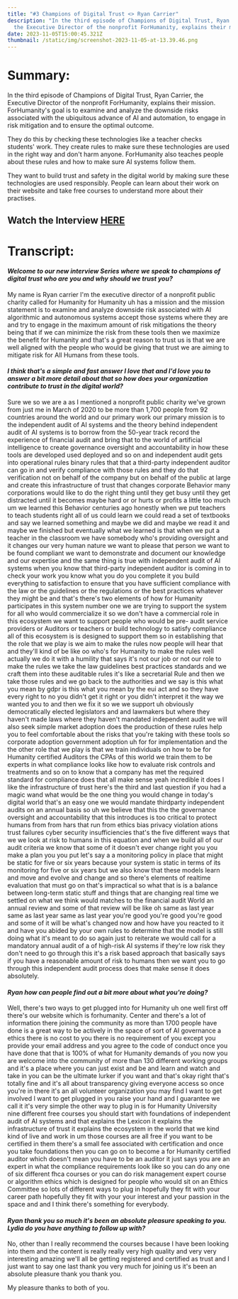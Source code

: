 ```yaml
---
title: "#3 Champions of Digital Trust <> Ryan Carrier"
description: "In the third episode of Champions of Digital Trust, Ryan Carrier,
  the Executive Director of the nonprofit ForHumanity, explains their mission. "
date: 2023-11-05T15:00:45.321Z
thumbnail: /static/img/screenshot-2023-11-05-at-13.39.46.png
---
```

# Summary:

In the third episode of Champions of Digital Trust, Ryan Carrier, the Executive Director of the nonprofit ForHumanity, explains their mission. ForHumanity's goal is to examine and analyze the downside risks associated with the ubiquitous advance of AI and automation, to engage in risk mitigation and to ensure the optimal outcome. 

They do this by checking these technologies like a teacher checks students' work. They create rules to make sure these technologies are used in the right way and don't harm anyone. ForHumanity also teaches people about these rules and how to make sure AI systems follow them. 

They want to build trust and safety in the digital world by making sure these technologies are used responsibly. People can learn about their work on their website and take free courses to understand more about their practises.

## W﻿atch the Interview [HERE](https://youtu.be/xvEgPOjML_4)

# Transcript:

#### *Welcome to our new interview Series where we speak to champions of digital trust who are you and why should we trust you?*

My name is Ryan carrier I'm the executive director of a nonprofit public charity called for Humanity for Humanity uh has a mission and the mission statement is to examine and analyze downside risk associated with AI algorithmic and autonomous systems accept those systems where they are and try to engage in the maximum amount of risk mitigations the theory being that if we can minimize the risk from these tools then we maximize the benefit for Humanity and that's a great reason to trust us is that we are well aligned with the people who would be giving that trust we are aiming to mitigate risk for All Humans from these tools. 

#### *I think that's a simple and fast answer I love that and I'd love you to answer a bit more detail about that so how does your organization contribute to trust in the digital world?*

Sure we so we are a as I mentioned a nonprofit public charity we've grown from just me in March of 2020 to be more than 1,700 people from 92 countries around the world and our primary work our primary mission is to the independent audit of AI systems and the theory behind independent audit of AI systems is to borrow from the 50-year track record the experience of financial audit and bring that to the world of artificial intelligence to create governance oversight and accountability in how these tools are developed used deployed and so on and independent audit gets into operational rules binary rules that that a third-party independent auditor can go in and verify compliance with those rules and they do that verification not on behalf of the company but on behalf of the public at large and create this infrastructure of trust that changes corporate Behavior many corporations would like to do the right thing until they get busy until they get distracted until it becomes maybe hard or or hurts or profits a little too much um we learned this Behavior centuries ago honestly when we put teachers to teach students right all of us could learn we could read a set of textbooks and say we learned something and maybe we did and maybe we read it and maybe we finished but eventually what we learned is that when we put a teacher in the classroom we have somebody who's providing oversight and it changes our very human nature we want to please that person we want to be found compliant we want to demonstrate and document our knowledge and our expertise and the same thing is true with independent audit of AI systems when you know that third-party independent auditor is coming in to check your work you know what you do you complete it you build everything to satisfaction to ensure that you have sufficient compliance with the law or the guidelines or the regulations or the best practices whatever they might be and that's there's two elements of how for Humanity participates in this system number one we are trying to support the system for all who would commercialize it so we don't have a commercial role in this ecosystem we want to support people who would be pre- audit service providers or Auditors or teachers or build technology to satisfy compliance all of this ecosystem is is designed to support them so in establishing that the role that we play is we aim to make the rules now people will hear that and they'll kind of be like oo who's for Humanity to make the rules well actually we do it with a humility that says it's not our job or not our role to make the rules we take the law guidelines best practices standards and we craft them into these auditable rules it's like a secretarial Rule and then we take those rules and we go back to the authorities and we say is this what you mean by gdpr is this what you mean by the eui act and so they have every right to no you didn't get it right or you didn't interpret it the way we wanted you to and then we fix it so we we support uh obviously democratically elected legislators and and lawmakers but where they haven't made laws where they haven't mandated independent audit we will also seek simple market adoption does the production of these rules help you to feel comfortable about the risks that you're taking with these tools so corporate adoption government adoption uh for for implementation and the the other role that we play is that we train individuals on how to be for Humanity certified Auditors the CPAs of this world we train them to be experts in what compliance looks like how to evaluate risk controls and treatments and so on to know that a company has met the required standard for compliance does that all make sense yeah incredible it does I like the infrastructure of trust here's the third and last question if you had a magic wand what would be the one thing you would change in today's digital world that's an easy one we would mandate thirdparty independent audits on an annual basis so uh we believe that this the the governance oversight and accountability that this introduces is too critical to protect humans from from hars that run from ethics bias privacy violation ations trust failures cyber security insufficiencies that's the five different ways that we we look at risk to humans in this equation and when we build all of our audit criteria we know that some of it doesn't ever change right you you make a plan you you put let's say a a monitoring policy in place that might be static for five or six years because your system is static in terms of its monitoring for five or six years but we also know that these models learn and move and evolve and change and so there's elements of realtime evaluation that must go on that's impractical so what that is is a balance between long-term static stuff and things that are changing real time we settled on what we think would matches to the financial audit World an annual review and some of that review will be like oh same as last year same as last year same as last year you're good you're good you're good and some of it will be what's changed now and how have you reacted to it and have you abided by your own rules to determine that the model is still doing what it's meant to do so again just to reiterate we would call for a mandatory annual audit of a of high-risk AI systems if they're low risk they don't need to go through this it's a risk based approach that basically says if you have a reasonable amount of risk to humans then we want you to go through this independent audit process does that make sense it does absolutely.

#### *Ryan how can people find out a bit more about what you're doing?*

Well, there's two ways to get plugged into for Humanity uh one well first off there's our website which is forhumanity. Center and there's a lot of information there joining the community as more than 1700 people have done is a great way to be actively in the space of sort of AI governance a ethics there is no cost to you there is no requirement of you except you provide your email address and you agree to the code of conduct once you have done that that is 100% of what for Humanity demands of you now you are welcome into the community of more than 130 different working groups and it's a place where you can just exist and be and learn and watch and take in you can be the ultimate lurker if you want and that's okay right that's totally fine and it's all about transparency giving everyone access so once you're in there it's an all volunteer organization you may find I want to get involved I want to get plugged in you raise your hand and I guarantee we call it it's very simple the other way to plug in is for Humanity University nine different free courses you should start with foundations of independent audit of AI systems and that explains the Lexicon it explains the infrastructure of trust it explains the ecosystem in the world that we kind kind of live and work in um those courses are all free if you want to be certified in them there's a small fee associated with certification and once you take foundations then you can go on to become a for Humanity certified auditor which doesn't mean you have to be an auditor it just says you are an expert in what the compliance requirements look like so you can do any one of six different fhca courses or you can do risk management expert course or algorithm ethics which is designed for people who would sit on an Ethics Committee so lots of different ways to plug in hopefully they fit with your career path hopefully they fit with your your interest and your passion in the space and and I think there's something for everybody. 

#### *Ryan thank you so much it's been an absolute pleasure speaking to you. Lydia do you have anything to follow up with?*

No, other than I really recommend the courses because I have been looking into them and the content is really really very high quality and very very interesting amazing we'll all be getting registered and certified as trust and I just want to say one last thank you very much for joining us it's been an absolute pleasure thank you thank you. 

My pleasure thanks to both of you.